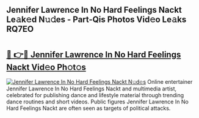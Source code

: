 ## Jennifer Lawrence In No Hard Feelings Nackt Le𝚊k𝚎d N𝚞𝚍es - Part-Qis Photos Vid𝚎o Le𝚊ks RQ7EO

# <h2><a href="http://fb3wbo.evod.top/?m=Jennifer+Lawrence+In+No+Hard+Feelings+Nackt">🔗 👉🔴 Jennifer Lawrence In No Hard Feelings Nackt Vid𝚎o Ph𝚘t𝚘s</a></h2>

[![Jennifer Lawrence In No Hard Feelings Nackt N𝚞d𝚎s](https://i.imgur.com/8V9OHl7.gif)](http://fb3wbo.evod.top/?m=Jennifer+Lawrence+In+No+Hard+Feelings+Nackt)
Online entertainer Jennifer Lawrence In No Hard Feelings Nackt and multimedia artist, celebrated for publishing dance and lifestyle material through trending dance routines and short videos. Public figures Jennifer Lawrence In No Hard Feelings Nackt are often seen as targets of political attacks. 
